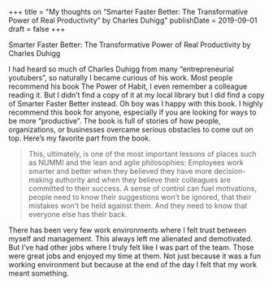 +++
title = "My thoughts on “Smarter Faster Better: The Transformative Power of Real Productivity” by Charles Duhigg"
publishDate = 2019-09-01
draft = false
+++

Smarter Faster Better: The Transformative Power of Real Productivity by Charles Duhigg

I had heard so much of Charles Duhigg from many “entrepreneurial youtubers”, so naturally I became curious of his work. Most people recommend his book The Power of Habit, I even remember a colleague reading it. But I didn’t find a copy of it at my local library but I did find a copy of Smarter Faster Better instead. Oh boy was I happy with this book. I highly recommend this book for anyone, especially if you are looking for ways to be more “productive”. The book is full of stories of how people, organizations, or businesses overcame serious obstacles to come out on top. Here’s my favorite part from the book.

> This, ultimately, is one of the most important lessons of places such as NUMMI and the lean and agile philosophies: Employees work smarter and better when they believed they have more decision-making authority and when they believe their colleagues are committed to their success. A sense of control can fuel motivations, people need to know their suggestions won’t be ignored, that their mistakes won’t be held against them. And they need to know that everyone else has their back.

There has been very few work environments where I felt trust between myself and management. This always left me alienated and demotivated. But I’ve had other jobs where I truly felt like I was part of the team. Those were great jobs and enjoyed my time at them. Not just because it was a fun working environment but because at the end of the day I felt that my work meant something.
